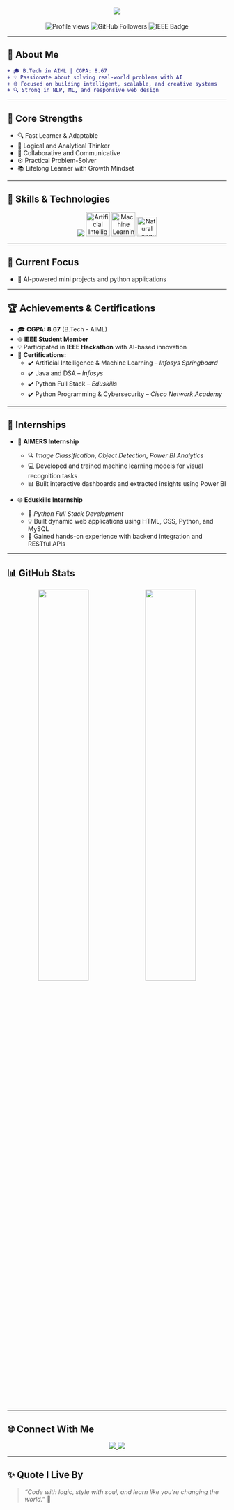 <!-- HEADER ANIMATION -->
<h1 align="center">
  <img src="https://readme-typing-svg.demolab.com?font=Fira+Code&pause=1000&color=FF6B81&center=true&vCenter=true&width=435&lines=Hey+there!+I'm+P.+Navya+%F0%9F%91%A9%E2%80%8D%F0%9F%92%BB;AI+%2B+ML+Explorer+%7C+Web+Learner+%7C+IEEE+Member;Code.+Create.+Connect."/>
</h1>

<p align="center">
  <img src="https://komarev.com/ghpvc/?username=navyashuuu&label=Profile+Views&color=0e75b6&style=flat" alt="Profile views" />
  <img src="https://img.shields.io/github/followers/navyashuuu?label=Follow&style=social" alt="GitHub Followers" />
  <img src="https://img.shields.io/badge/IEEE-Student%20Member-blue.svg?style=flat&logo=ieee" alt="IEEE Badge" />
</p>

---

## 🌟 About Me

```diff
+ 🎓 B.Tech in AIML | CGPA: 8.67
+ 💡 Passionate about solving real-world problems with AI
+ 🌐 Focused on building intelligent, scalable, and creative systems
+ 🔍 Strong in NLP, ML, and responsive web design
```

---

## 🧠 Core Strengths

- 🔍 Fast Learner & Adaptable  
- 🧠 Logical and Analytical Thinker  
- 🤝 Collaborative and Communicative  
- ⚙️ Practical Problem-Solver  
- 📚 Lifelong Learner with Growth Mindset  

---

## 🧰 Skills & Technologies

<p align="center">
  <img src="https://skillicons.dev/icons?i=python,c,html,css,mysql,vscode" />
  <img src="https://cdn-icons-png.flaticon.com/512/3944/3944380.png" width="55" title="Artificial Intelligence" />
  <img src="https://cdn-icons-png.flaticon.com/512/4149/4149639.png" width="55" title="Machine Learning" />
  <img src="https://cdn-icons-png.flaticon.com/512/10714/10714924.png" width="45" title="Natural Language Processing" />
</p>

---

## 🚀 Current Focus

- 🤖 AI-powered mini projects and python applications

---

## 🏆 Achievements & Certifications

- 🎓 **CGPA: 8.67** (B.Tech - AIML)  
- 🌐 **IEEE Student Member**  
- 💡 Participated in **IEEE Hackathon** with AI-based innovation  
- 📜 **Certifications:**
  - ✔️ Artificial Intelligence & Machine Learning – *Infosys Springboard*  
  - ✔️ Java and DSA – *Infosys*  
  - ✔️ Python Full Stack – *Eduskills*  
  - ✔️ Python Programming & Cybersecurity – *Cisco Network Academy*  

---

## 🧳 Internships

- 🧠 **AIMERS Internship**  
  - 🔍 *Image Classification*, *Object Detection*, *Power BI Analytics*  
  - 💻 Developed and trained machine learning models for visual recognition tasks  
  - 📊 Built interactive dashboards and extracted insights using Power BI

- 🌐 **Eduskills Internship**  
  - 🧩 *Python Full Stack Development*  
  - 💡 Built dynamic web applications using HTML, CSS, Python, and MySQL  
  - 🔗 Gained hands-on experience with backend integration and RESTful APIs

---

## 📊 GitHub Stats

<div align="center">
  <img src="https://github-readme-stats.vercel.app/api?username=navyashuuu&show_icons=true&theme=tokyonight&hide_border=true&border_radius=10" width="48%" />
  <img src="https://github-readme-stats.vercel.app/api/top-langs/?username=navyashuuu&layout=compact&theme=tokyonight&hide_border=true" width="48%" />
</div>

---

## 🌐 Connect With Me

<p align="center">
  <a href="https://www.linkedin.com/in/pati-navya-6a86a3314/">
    <img src="https://img.shields.io/badge/LinkedIn-blue?style=for-the-badge&logo=linkedin&logoColor=white" />
  </a>
  <a href="mailto:22a21a6176@swarnandhra.ac.in">
    <img src="https://img.shields.io/badge/Email-red?style=for-the-badge&logo=gmail&logoColor=white" />
  </a>
</p>

---

## ✨ Quote I Live By

> *“Code with logic, style with soul, and learn like you're changing the world.”* 💫
